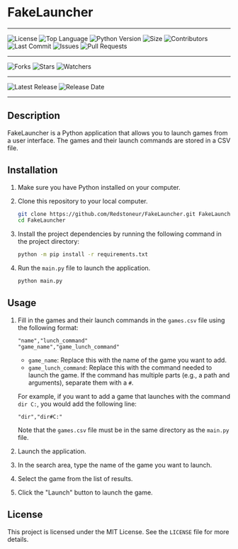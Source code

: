 # FakeLauncher

---

![License](https://img.shields.io/github/license/Redstoneur/FakeLauncher)
![Top Language](https://img.shields.io/github/languages/top/Redstoneur/FakeLauncher)
![Python Version](https://img.shields.io/badge/python-3.8-blue)
![Size](https://img.shields.io/github/repo-size/Redstoneur/FakeLauncher)
![Contributors](https://img.shields.io/github/contributors/Redstoneur/FakeLauncher)
![Last Commit](https://img.shields.io/github/last-commit/Redstoneur/FakeLauncher)
![Issues](https://img.shields.io/github/issues/Redstoneur/FakeLauncher)
![Pull Requests](https://img.shields.io/github/issues-pr/Redstoneur/FakeLauncher)

---

![Forks](https://img.shields.io/github/forks/Redstoneur/FakeLauncher)
![Stars](https://img.shields.io/github/stars/Redstoneur/FakeLauncher)
![Watchers](https://img.shields.io/github/watchers/Redstoneur/FakeLauncher)

---

![Latest Release](https://img.shields.io/github/v/release/Redstoneur/FakeLauncher)
![Release Date](https://img.shields.io/github/release-date/Redstoneur/FakeLauncher)

---

## Description

FakeLauncher is a Python application that allows you to launch games from a user interface. The games and their launch commands are stored in a CSV file.

## Installation

1. Make sure you have Python installed on your computer.
2. Clone this repository to your local computer.

   ```bash
   git clone https://github.com/Redstoneur/FakeLauncher.git FakeLauncher
   cd FakeLauncher
   ```

3. Install the project dependencies by running the following command in the project directory:

   ```bash
   python -m pip install -r requirements.txt
   ```

4. Run the `main.py` file to launch the application.

   ```bash
   python main.py
   ```

## Usage

1. Fill in the games and their launch commands in the `games.csv` file using the following format:

   ```csv
   "name","lunch_command"
   "game_name","game_lunch_command"
   ```

    - `game_name`: Replace this with the name of the game you want to add.
    - `game_lunch_command`: Replace this with the command needed to launch the game. If the command has multiple parts (e.g., a path and arguments), separate them with a `#`.

   For example, if you want to add a game that launches with the command `dir C:`, you would add the following line:

   ```csv
   "dir","dir#C:"
   ```

   Note that the `games.csv` file must be in the same directory as the `main.py` file.

2. Launch the application.
3. In the search area, type the name of the game you want to launch.
4. Select the game from the list of results.
5. Click the "Launch" button to launch the game.

## License

This project is licensed under the MIT License. See the `LICENSE` file for more details.
